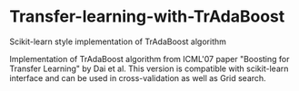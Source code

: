 # Transfer-learning-with-TrAdaBoost
Scikit-learn style implementation of TrAdaBoost algorithm

Implementation of TrAdaBoost algorithm from ICML'07 paper "Boosting for Transfer Learning" by Dai et al. This version is compatible with scikit-learn interface and can be used in cross-validation as well as Grid search.
